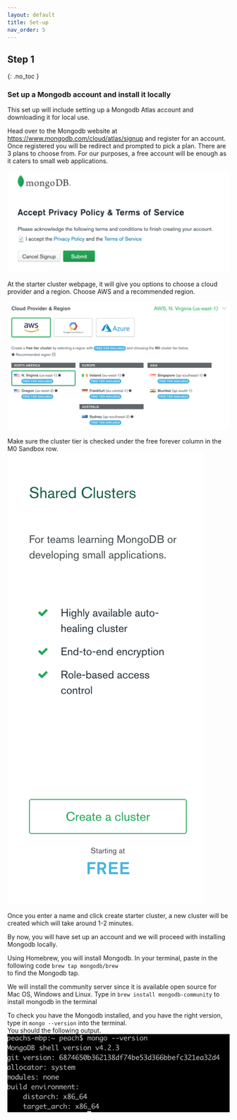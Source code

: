 ```yaml
---
layout: default
title: Set-up 
nav_order: 5
---
```


## Step 1 
{: .no_toc }

### Set up a Mongodb account and install it locally 

This set up will include setting up a Mongodb Atlas account and downloading it for local use. 

Head over to the Mongodb website at https://www.mongodb.com/cloud/atlas/signup and register for an account. Once registered you will be redirect and prompted to pick a plan. There are 3 plans to choose from. For our purposes, a free account will be enough as it caters to small web applications. 

![registration](https://github.com/eswong610/user-guide-docs/blob/gh-pages/assets/images/register.png?raw=true "LOGIN")

At the starter cluster webpage, it will give you options to choose a cloud provider and a region. Choose AWS and a recommended region. 

![cloudprovider](https://github.com/eswong610/user-guide-docs/blob/gh-pages/assets/images/cloudprovider.png?raw=true "cloud provider")


Make sure the cluster tier is checked under the free forever column in the M0 Sandbox row. 
![freecluster](https://github.com/eswong610/user-guide-docs/blob/gh-pages/assets/images/cluster.png?raw=true "Free cluster")

Once you enter a name and click create starter cluster, a new cluster will be created which will take around 1-2 minutes. 

By now, you will have set up an account and we will proceed with installing Mongodb locally. 

Using Homebrew, you will install Mongodb. In your terminal, paste in the following code
`brew tap mongodb/brew`    
to find the Mongodb tap. 

We will install the community server since it is available open source for Mac OS, Windows and Linux. 
Type in `brew install mongodb-community` to install mongodb in the terminal

To check you have the Mongodb installed, and you have the right version, type in `mongo --version` into the terminal.  
You should the following output. 
![mongoversion](https://github.com/eswong610/user-guide-docs/blob/gh-pages/assets/images/terminal.png?raw=true "mongo version terminal")


